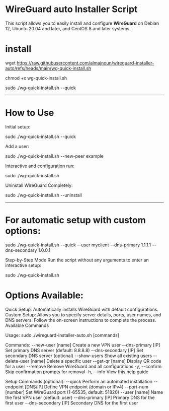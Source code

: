 # WireGuard auto Installer Script

This script allows you to easily install and configure **WireGuard** on Debian 12, Ubuntu 20.04 and later, and CentOS 8 and later systems.

# install

wget https://raw.githubusercontent.com/almajnoun/wireguard-installer-auto/refs/heads/main/wg-quick-install.sh
   
chmod +x wg-quick-install.sh

sudo ./wg-quick-install.sh --quick

--------------------------------------
# How to Use 

 Initial setup:  
 
 sudo ./wg-quick-install.sh --quick

 Add a user:   
 
 sudo ./wg-quick-install.sh --new-peer example

Interactive and configuration run:  

sudo ./wg-quick-install.sh

Uninstall WireGuard Completely:

sudo ./wg-quick-install.sh --uninstall

--------------------------------------

# For automatic setup with custom options:

sudo ./wg-quick-install.sh --quick --user myclient --dns-primary 1.1.1.1 --dns-secondary 1.0.0.1

Step-by-Step Mode
 Run the script without any arguments to enter an interactive setup:

sudo ./wg-quick-install.sh

# Options Available:
 Quick Setup: Automatically installs WireGuard with default configurations.
 Custom Setup: Allows you to specify server details, ports, user names, and DNS servers.
 Follow the on-screen instructions to complete the process.
 Available Commands

 Usage: sudo ./wireguard-installer-auto.sh [commands]

Commands:
  --new-user [name]         Create a new VPN user
  --dns-primary [IP]        Set primary DNS server (default: 8.8.8.8)
  --dns-secondary [IP]      Set secondary DNS server (optional)
  --show-users              Show all existing users
  --delete-user [name]      Delete a specific user
  --get-qr [name]           Display QR code for a user
  --remove                  Remove WireGuard and all configurations
  -y, --confirm             Skip confirmation prompts for removal
  -h, --info                View this help guide

Setup Commands (optional):
  --quick                   Perform an automated installation
  --endpoint [DNS/IP]       Define VPN endpoint (domain or IPv4)
  --port-num [number]       Set WireGuard port (1-65535, default: 51820)
  --user [name]             Name the first VPN user (default: user)
  --dns-primary [IP]        Primary DNS for the first user
  --dns-secondary [IP]      Secondary DNS for the first user
